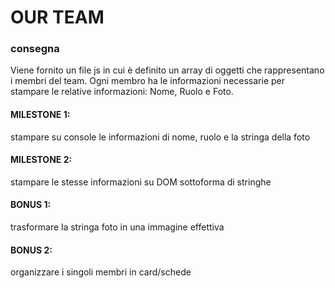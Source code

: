 # OUR TEAM

### consegna

Viene fornito un file js in cui è definito un array di oggetti che rappresentano i membri del team.
Ogni membro ha le informazioni necessarie per stampare le relative informazioni: Nome, Ruolo e Foto.

#### MILESTONE 1:

stampare su console le informazioni di nome, ruolo e la stringa della foto

#### MILESTONE 2:

stampare le stesse informazioni su DOM sottoforma di stringhe

#### BONUS 1:

trasformare la stringa foto in una immagine effettiva

#### BONUS 2:

organizzare i singoli membri in card/schede
